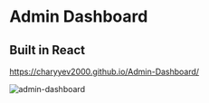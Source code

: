 <h1>Admin Dashboard</h1>
<h2>Built in React</h2>

https://charyyev2000.github.io/Admin-Dashboard/

![admin-dashboard](https://user-images.githubusercontent.com/83901431/131738395-466524e3-3a9d-4bac-82ae-a451f6d85b40.PNG)


